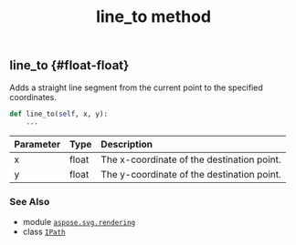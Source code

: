 ﻿---
title: line_to method
second_title: Aspose.SVG for Python via .NET API References
description: 
type: docs
weight: 90
url: /python-net/aspose.svg.rendering/ipath/line_to/
is_root: false
---

## line_to {#float-float}

Adds a straight line segment from the current point to the specified coordinates.



```python
def line_to(self, x, y):
    ...
```


| Parameter | Type | Description |
| :- | :- | :- |
| x | float | The x-coordinate of the destination point. |
| y | float | The y-coordinate of the destination point. |



### See Also
* module [`aspose.svg.rendering`](../../)
* class [`IPath`](/svg/python-net/aspose.svg.rendering/ipath)
